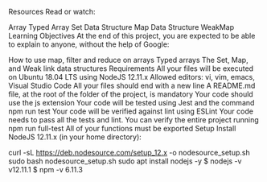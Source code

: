 Resources
Read or watch:

Array
Typed Array
Set Data Structure
Map Data Structure
WeakMap
Learning Objectives
At the end of this project, you are expected to be able to explain to anyone, without the help of Google:

How to use map, filter and reduce on arrays
Typed arrays
The Set, Map, and Weak link data structures
Requirements
All your files will be executed on Ubuntu 18.04 LTS using NodeJS 12.11.x
Allowed editors: vi, vim, emacs, Visual Studio Code
All your files should end with a new line
A README.md file, at the root of the folder of the project, is mandatory
Your code should use the js extension
Your code will be tested using Jest and the command npm run test
Your code will be verified against lint using ESLint
Your code needs to pass all the tests and lint. You can verify the entire project running npm run full-test
All of your functions must be exported
Setup
Install NodeJS 12.11.x
(in your home directory):

curl -sL https://deb.nodesource.com/setup_12.x -o nodesource_setup.sh
sudo bash nodesource_setup.sh
sudo apt install nodejs -y
$ nodejs -v
v12.11.1
$ npm -v
6.11.3
